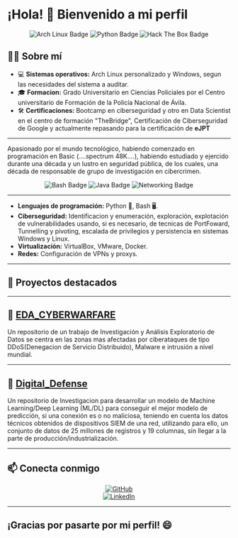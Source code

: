 # ¡Hola! 👋 Bienvenido a mi perfil

<div align="center">
  <img src="https://img.shields.io/badge/Linux-Arch_Linux-blue?style=for-the-badge&logo=arch-linux&logoColor=white" alt="Arch Linux Badge"/>
  <img src="https://img.shields.io/badge/Language-Python-blue?style=for-the-badge&logo=python&logoColor=white" alt="Python Badge"/>
  <img src="https://img.shields.io/badge/HackTheBox-Pentester-success?style=for-the-badge&logo=hack-the-box&logoColor=white" alt="Hack The Box Badge"/>
</div>

## 🧑‍💻 Sobre mí

- 💻 **Sistemas operativos:** Arch Linux personalizado y Windows, segun las necesidades del sistema a auditar.
- 🎓 **Formacion:** Grado Universitario en Ciencias Policiales por el Centro universitario de Formación de la Policía Nacional de Ávila.
- 🛠 **Certificaciones:** Bootcamp en ciberseguridad y otro en Data Scientist en el centro de formación "TheBridge", Certificación de Ciberseguridad de Google y actualmente repasando para la certificación de **eJPT**

---
Apasionado por el mundo tecnológico, habiendo comenzado en programación en Basic (....spectrum 48K....), habiendo estudiado y ejercido durante una década y un lustro en seguridad pública, de los cuales, una década de responsable de grupo de investigación en cibercrimen.


<div align="center">
  <img src="https://img.shields.io/badge/Bash-Scripting-green?style=for-the-badge&logo=gnubash&logoColor=white" alt="Bash Badge"/>
  <img src="https://img.shields.io/badge/Java-OpenJDK_23-orange?style=for-the-badge&logo=openjdk&logoColor=white" alt="Java Badge"/>
  <img src="https://img.shields.io/badge/Networking-VPN-blueviolet?style=for-the-badge&logo=wireguard&logoColor=white" alt="Networking Badge"/>
</div>

---

- **Lenguajes de programación:** Python 🐍, Bash 🖥️.
- **Ciberseguridad:** Identificacion y enumeración, exploración, explotación de vulnerabilidades usando, si es necesario, de tecnicas de PortFoward, Tunnelling y pivoting, escalada de privilegios y persistencia en sistemas Windows y Linux.
- **Virtualización:** VirtualBox, VMware, Docker.
- **Redes:** Configuración de VPNs y proxys.

---

## 📂 Proyectos destacados
---
🔗 [EDA_CYBERWARFARE](https://github.com/vicevil77/EDA_CYBERWARFARE)
---
Un repositorio de un trabajo de Investigación y Análisis Exploratorio de Datos se centra en las zonas mas afectadas por ciberataques de tipo DDoS(Denegacion de Servicio Distribuido), Malware e intrusión a nivel mundial.

---
🔗 [Digital_Defense](https://github.com/vicevil77/Digital_Defense)
---
Un repositorio  de Investigacion para desarrollar un modelo de Machine Learning/Deep Learning (ML/DL) para conseguir el mejor modelo de predicción, si una conexión es o no maliciosa, teniendo en cuenta los datos técnicos obtenidos de dispositivos SIEM de una red, utilizando para ello, un conjunto de datos de 25 millones de registros y 19 columnas, sin llegar a la parte de producción/industrialización.

---
## 📫 Conecta conmigo

<div align="center">
  <a href="https://github.com/Vicevil77">
    <img src="https://img.shields.io/badge/GitHub-Follow-blue?style=for-the-badge&logo=github" alt="GitHub"/>
  </a>
</div>
<div align="center">
  <a href="https://www.linkedin.com/in/victormbar">
    <img src="https://img.shields.io/badge/LinkedIn-Connect-blue?style=for-the-badge&logo=linkedin" alt="LinkedIn"/>
  </a>
</div>


---
¡Gracias por pasarte por mi perfil! 😄
---

